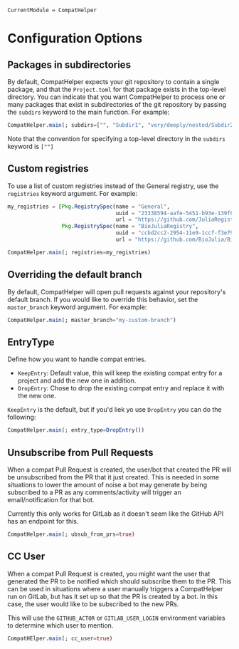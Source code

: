 ```@meta
CurrentModule = CompatHelper
```

# Configuration Options

## Packages in subdirectories

By default, CompatHelper expects your git repository to contain a single package, and that the `Project.toml` for that package exists in the top-level directory. You can indicate that you want CompatHelper to process one or many packages that exist in subdirectories of the git repository by passing the `subdirs` keyword to the main function. For example:
```julia
CompatHelper.main(; subdirs=["", "Subdir1", "very/deeply/nested/Subdir2"])
```
Note that the convention for specifying a top-level directory in the `subdirs` keyword is `[""]`

## Custom registries

To use a list of custom registries instead of the General registry, use the `registries` keyword argument. For example:
```julia
my_registries = [Pkg.RegistrySpec(name = "General",
                                  uuid = "23338594-aafe-5451-b93e-139f81909106",
                                  url = "https://github.com/JuliaRegistries/General.git"),
                 Pkg.RegistrySpec(name = "BioJuliaRegistry",
                                  uuid = "ccbd2cc2-2954-11e9-1ccf-f3e7900901ca",
                                  url = "https://github.com/BioJulia/BioJuliaRegistry.git")]

CompatHelper.main(; registries=my_registries)
```

## Overriding the default branch

By default, CompatHelper will open pull requests against your repository's default branch. If you would like to override this behavior, set the `master_branch` keyword argument. For example:
```julia
CompatHelper.main(; master_branch="my-custom-branch")
```

## EntryType

Define how you want to handle compat entries.

- `KeepEntry`: Default value, this will keep the existing compat entry for a project and add the new one in addition.
- `DropEntry`: Chose to drop the existing compat entry and replace it with the new one.

`KeepEntry` is the default, but if you'd liek yo use `DropEntry` you can do the following:
```julia
CompatHelper.main(; entry_type=DropEntry())
```

## Unsubscribe from Pull Requests

When a compat Pull Request is created, the user/bot that created the PR will be unsubscribed from the PR that it just created. This is needed in some situations to lower the amount of noise a bot may generate by being subscribed to a PR as any comments/activity will trigger an email/notification for that bot.

Currently this only works for GitLab as it doesn't seem like the GitHub API has an endpoint for this.
```julia
CompatHelper.main(; ubsub_from_prs=true)
```

## CC User

When a compat Pull Request is created, you might want the user that generated the PR to be notified which should subscribe them to the PR. This can be used in situations where a user manually triggers a CompatHelper run on GitLab, but has it set up so that the PR is created by a bot. In this case, the user would like to be subscribed to the new PRs.

This will use the `GITHUB_ACTOR` or `GITLAB_USER_LOGIN` environment variables to determine which user to mention.

```julia
CompatHElper.main(; cc_user=true)
```

